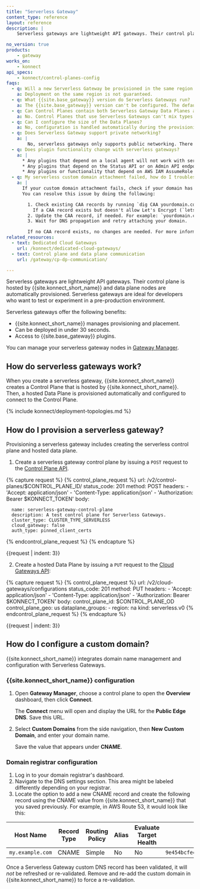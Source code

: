 ```yaml
---
title: "Serverless Gateway"
content_type: reference
layout: reference
description: | 
    Serverless gateways are lightweight API gateways. Their control plane is hosted by {{site.konnect_short_name}} and data plane nodes are automatically provisioned.

no_version: true
products:
    - gateway
works_on:
    - konnect
api_specs:
    - konnect/control-planes-config
faqs:
  - q: Will a new Serverless Gateway be provisioned in the same region as {{site.konnect_short_name}}?
    a: Deployment on the same region is not guaranteed.
  - q: What {{site.base_gateway}} version do Serverless Gateways run?
    a: The {{site.base_gateway}} version can't be configured. The default is always `latest` and will be automatically upgraded.
  - q: Can Control Planes contain both Serverless Gateway Data Planes and self-managed Data Planes?
    a: No. Control Planes that use Serverless Gateways can't mix types of Data Planes.
  - q: Can I configure the size of the Data Planes?
    a: No, configuration is handled automatically during the provisioning of the Serverless Gateway Control Plane.
  - q: Does Serverless Gateway support private networking?
    a: |
        No, serverless gateways only supports public networking. There are currently no capabilities for private networking between your data centers and hosted Kong data planes. For use cases where private networking is required, [Dedicated Cloud Gateways](/konnect/dedicated-cloud-gateways/) configured with AWS is a better choice.
  - q: Does plugin functionality change with serverless gateways?
    a: |
      * Any plugins that depend on a local agent will not work with serverless gateways.
      * Any plugins that depend on the Status API or on Admin API endpoints will not work with serverless gateways.
      * Any plugins or functionality that depend on AWS IAM AssumeRole will have to be configured differently. 
  - q: My serverless custom domain attachment failed, how do I troubleshoot it?
    a: |
      If your custom domain attachment fails, check if your domain has a Certificate Authority Authorization (CAA) record restricting certificate issuance. Serverless Gateways use Let's Encrypt CA to provision SSL/TLS certificates. If your CAA record doesn't include the required CA, certificate issuance will fail.
      You can resolve this issue by doing the following:

        1. Check existing CAA records by running `dig CAA yourdomain.com +short`.
          If a CAA record exists but doesn't allow Let's Encrypt (`letsencrypt.org`), update it.   
        2. Update the CAA record, if needed. For example: `yourdomain.com.    CAA    0 issue "letsencrypt.org"`
        3. Wait for DNS propagation and retry attaching your domain.

        If no CAA record exists, no changes are needed. For more information, see the [Let's Encrypt CAA Guide](https://letsencrypt.org/docs/caa/).
related_resources:
  - text: Dedicated Cloud Gateways
    url: /konnect/dedicated-cloud-gateways/
  - text: Control plane and data plane communication
    url: /gateway/cp-dp-communication/

---
```

Serverless gateways are lightweight API gateways. Their control plane is hosted by {{site.konnect_short_name}} and data plane nodes are automatically provisioned. Serverless gateways are ideal for developers who want to test or experiment in a pre-production environment.

Serverless gateways offer the following benefits:
* {{site.konnect_short_name}} manages provisioning and placement.
* Can be deployed in under 30 seconds.
* Access to {{site.base_gateway}} plugins.

You can manage your serverless gateway nodes in [Gateway Manager](https://cloud.konghq.com/gateway-manager/).
## How do serverless gateways work?

When you create a serverless gateway, {{site.konnect_short_name}} creates a Control Plane that is hosted by {{site.konnect_short_name}}. Then, a hosted Data Plane is provisioned automatically and configured to connect to the Control Plane. 


{% include konnect/deployment-topologies.md %}

## How do I provision a serverless gateway?

Provisioning a serverless gateway includes creating the serverless control plane and hosted data plane.
	
1. Create a serverless gateway control plane by issuing a `POST` request to the [Control Plane API](/api/konnect/control-planes/v2/#/operations/create-control-plane).
<!-- vale off -->
{% capture request %}
  {% control_plane_request %}
  url: /v2/control-planes/$CONTROL_PLANE_ID/
  status_code: 201
  method: POST
  headers:
      - 'Accept: application/json'
      - 'Content-Type: application/json'
      - 'Authorization: Bearer $KONNECT_TOKEN'
  body:

      name: serverless-gateway-control-plane
      description: A test control plane for Serverless Gateways.
      cluster_type: CLUSTER_TYPE_SERVERLESS
      cloud_gateway: false
      auth_type: pinned_client_certs
  {% endcontrol_plane_request %}
  {% endcapture %}

{{request | indent: 3}}
<!--vale on -->

2. Create a hosted Data Plane by issuing a `PUT` request to the [Cloud Gateways API](/api/konnect/cloud-gateways/v2/#/operations/create-configuration):

<!--vale off -->
{% capture request %}
  {% control_plane_request %}
  url: /v2/cloud-gateways/configurations
  status_code: 201
  method: PUT
  headers:
      - 'Accept: application/json'
      - 'Content-Type: application/json'
      - 'Authorization: Bearer $KONNECT_TOKEN'
  body:
      control_plane_id: $CONTROL_PLANE_OD
      control_plane_geo: us
      dataplane_groups: 
        - region: na
      kind: serverless.v0
  {% endcontrol_plane_request %}
  {% endcapture %}

{{request | indent: 3}}
<!--vale on -->

## How do I configure a custom domain?

{{site.konnect_short_name}} integrates domain name management and configuration with Serverless Gateways.

### {{site.konnect_short_name}} configuration

1. Open **Gateway Manager**, choose a control plane to open the **Overview** dashboard, then click **Connect**.
    
    The **Connect** menu will open and display the URL for the **Public Edge DNS**. Save this URL.

1. Select **Custom Domains** from the side navigation, then **New Custom Domain**, and enter your domain name.

    Save the value that appears under **CNAME**. 

### Domain registrar configuration

1. Log in to your domain registrar's dashboard.
1. Navigate to the DNS settings section. This area might be labeled differently depending on your registrar.
1. Locate the option to add a new CNAME record and create the following record using the CNAME value from {{site.konnect_short_name}} that you saved previously. For example, in AWS Route 53, it would look like this: 

| Host Name                       | Record Type | Routing Policy | Alias | Evaluate Target Health | Value                                                | TTL |
|---------------------------------|-------------|----------------|-------|------------------------|------------------------------------------------------|-----|
| `my.example.com`             | CNAME       | Simple         | No    | No                     | `9e454bcfec.kongcloud.dev`                     | 300 |

Once a Serverless Gateway custom DNS record has been validated, it will _not_ be refreshed or re-validated. Remove and re-add the custom domain in {{site.konnect_short_name}} to force a re-validation.

